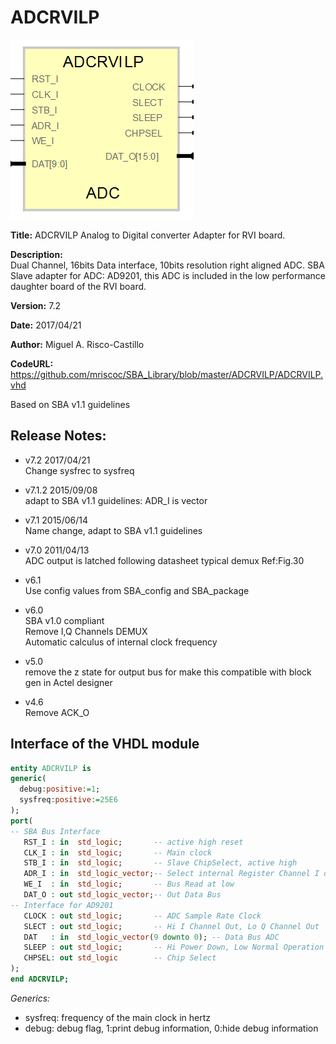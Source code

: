 ADCRVILP
========
![](image.png)   

**Title:** ADCRVILP Analog to Digital converter Adapter for RVI board.  

**Description:**  
Dual Channel, 16bits Data interface, 10bits resolution right aligned ADC.
SBA Slave adapter for ADC: AD9201, this ADC is included in the low performance
daughter board of the RVI board.

**Version:** 7.2

**Date:** 2017/04/21

**Author:** Miguel A. Risco-Castillo

**CodeURL:** <https://github.com/mriscoc/SBA_Library/blob/master/ADCRVILP/ADCRVILP.vhd>

Based on SBA v1.1 guidelines

Release Notes:
--------------

- v7.2 2017/04/21  
  Change sysfrec to sysfreq

- v7.1.2 2015/09/08  
  adapt to SBA v1.1 guidelines: ADR_I is vector

- v7.1 2015/06/14  
  Name change, adapt to SBA v1.1 guidelines

- v7.0 2011/04/13  
  ADC output is latched following datasheet typical demux Ref:Fig.30

- v6.1  
  Use config values from SBA_config and SBA_package

- v6.0  
  SBA v1.0 compliant  
  Remove I,Q Channels DEMUX  
  Automatic calculus of internal clock frequency

- v5.0  
  remove the z state for output bus for make this compatible
  with block gen in Actel designer

- v4.6  
  Remove ACK_O

Interface of the VHDL module
----------------------------

```vhdl
entity ADCRVILP is
generic(
  debug:positive:=1;
  sysfreq:positive:=25E6
);
port(
-- SBA Bus Interface
   RST_I : in  std_logic;       -- active high reset
   CLK_I : in  std_logic;       -- Main clock
   STB_I : in  std_logic;       -- Slave ChipSelect, active high
   ADR_I : in  std_logic_vector;-- Select internal Register Channel I or Q
   WE_I  : in  std_logic;       -- Bus Read at low
   DAT_O : out std_logic_vector;-- Out Data Bus
-- Interface for AD9201
   CLOCK : out std_logic;       -- ADC Sample Rate Clock
   SLECT : out std_logic;       -- Hi I Channel Out, Lo Q Channel Out
   DAT   : in  std_logic_vector(9 downto 0); -- Data Bus ADC
   SLEEP : out std_logic;       -- Hi Power Down, Low Normal Operation
   CHPSEL: out std_logic        -- Chip Select
);
end ADCRVILP;
```

*Generics:*
- sysfreq: frequency of the main clock in hertz
- debug: debug flag, 1:print debug information, 0:hide debug information
